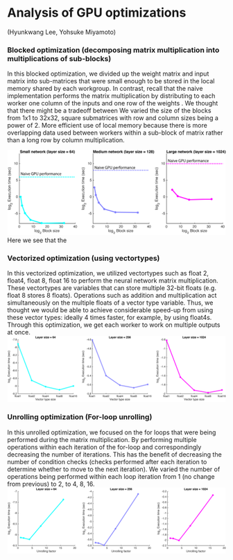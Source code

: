 # Analysis of GPU optimizations
(Hyunkwang Lee, Yohsuke Miyamoto)

### Blocked optimization (decomposing matrix multiplication into multiplications of sub-blocks)
In this blocked optimization, we divided up the weight matrix and input matrix into sub-matrices that were small enough to be stored in the local memory shared by each workgroup. In contrast, recall that the naive implementation performs the matrix multiplication by distributing to each worker one column of the inputs and one row of the weights .
We thought that there might be a tradeoff between 
We varied the size of the blocks from 1x1 to 32x32, square submatrices with row and column sizes being a power of 2.
More efficient use of local memory because there is more overlapping data used between workers within a sub-block of matrix rather than a long row by column multiplication.

<img src="./Plots/Perf_vs_blocksize.png"/>
Here we see that the 

### Vectorized optimization (using vectortypes)
In this vectorized optimization, we utilized vectortypes such as float 2, float4, float 8, float 16 to perform the neural network matrix multiplication. These vectortypes are variables that can store multiple 32-bit floats (e.g. float 8 stores 8 floats). Operations such as addition and multiplication act simultaneously on the multiple floats of a vector type variable. Thus, we thought we would be able to achieve considerable speed-up from using these vector types: ideally 4 times faster, for example, by using float4s.
Through this optimization, we get each worker to work on multiple outputs at once.
<img src="./Plots/Perf_vs_floattype.png"/>

### Unrolling optimization (For-loop unrolling)
In this unrolled optimization, we focused on the for loops that were being performed during the matrix multiplication.
By performing multiple operations within each iteration of the for-loop and correspondingly decreasing the number of iterations.
This has the benefit of decreasing the number of condition checks (checks performed after each iteration to determine whether to move to the next iteration).
We varied the number of operations being performed within each loop iteration from 1 (no change from previous) to 2, to 4, 8, 16.
<img src="./Plots/Perf_vs_unrolling.png"/>
